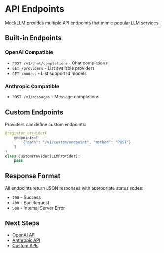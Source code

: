 # API Endpoints

MockLLM provides multiple API endpoints that mimic popular LLM services.

## Built-in Endpoints

### OpenAI Compatible

- `POST /v1/chat/completions` - Chat completions
- `GET /providers` - List available providers
- `GET /models` - List supported models

### Anthropic Compatible

- `POST /v1/messages` - Message completions

## Custom Endpoints

Providers can define custom endpoints:

```python
@register_provider(
    endpoints=[
        {"path": "/v1/custom/endpoint", "method": "POST"}
    ]
)
class CustomProvider(LLMProvider):
    pass
```

## Response Format

All endpoints return JSON responses with appropriate status codes:

- `200` - Success
- `400` - Bad Request
- `500` - Internal Server Error

## Next Steps

- [OpenAI API](openai.md)
- [Anthropic API](anthropic.md)
- [Custom APIs](custom.md)